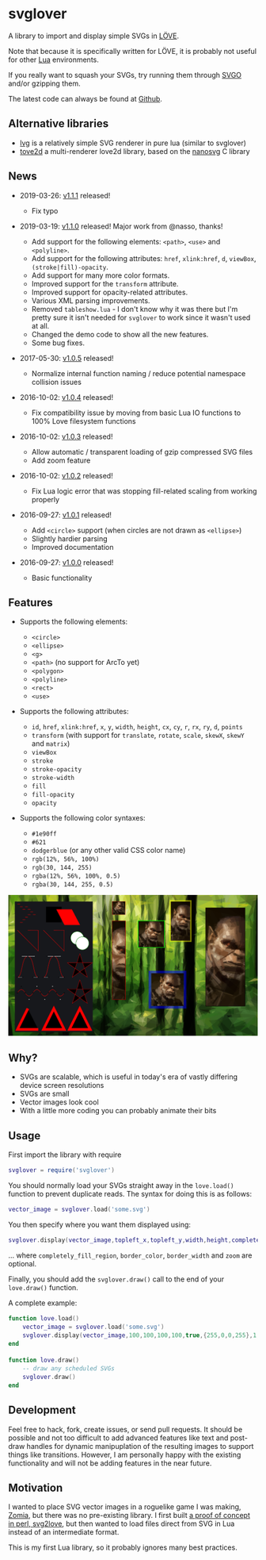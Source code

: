 # svglover

A library to import and display simple SVGs in [LÖVE](http://love2d.org/).

Note that because it is specifically written for LÖVE, it is probably not useful
for other [Lua](http://www.lua.org/) environments.

If you really want to squash your SVGs, try running them through
[SVGO](https://github.com/svg/svgo) and/or gzipping them.

The latest code can always be found at
[Github](https://github.com/globalcitizen/svglover).

## Alternative libraries

* [lvg](https://github.com/Bananicorn/lvg) is a relatively simple SVG renderer in pure lua (similar to svglover)
* [tove2d](https://github.com/poke1024/tove2d) a multi-renderer love2d library, based on the [nanosvg](https://github.com/memononen/nanosvg) C library

## News

* 2019-03-26:
    [v1.1.1](https://github.com/globalcitizen/svglover/releases/tag/v1.1.1) released! 
  - Fix typo

* 2019-03-19:
    [v1.1.0](https://github.com/globalcitizen/svglover/releases/tag/v1.1.0) released! Major work from @nasso, thanks!
  - Add support for the following elements: `<path>`, `<use>` and `<polyline>`.
  - Add support for the following attributes: `href`, `xlink:href`, `d`, `viewBox`, `(stroke|fill)-opacity`.
  - Add support for many more color formats.
  - Improved support for the `transform` attribute.
  - Improved support for opacity-related attributes.
  - Various XML parsing improvements.
  - Removed `tableshow.lua` - I don't know why it was there but I'm pretty sure it isn't needed for `svglover` to work since it wasn't used at all.
  - Changed the demo code to show all the new features.
  - Some bug fixes.

* 2017-05-30:
    [v1.0.5](https://github.com/globalcitizen/svglover/releases/tag/v1.0.5)
    released!
  - Normalize internal function naming / reduce potential namespace collision
      issues

* 2016-10-02:
    [v1.0.4](https://github.com/globalcitizen/svglover/releases/tag/v1.0.4)
    released!
  - Fix compatibility issue by moving from basic Lua IO functions to 100% Love
      filesystem functions

* 2016-10-02:
    [v1.0.3](https://github.com/globalcitizen/svglover/releases/tag/v1.0.3)
    released!
  - Allow automatic / transparent loading of gzip compressed SVG files
  - Add zoom feature

* 2016-10-02:
    [v1.0.2](https://github.com/globalcitizen/svglover/releases/tag/v1.0.2)
    released!
  - Fix Lua logic error that was stopping fill-related scaling from working
      properly

* 2016-09-27:
    [v1.0.1](https://github.com/globalcitizen/svglover/releases/tag/v1.0.1)
    released!
  - Add `<circle>` support (when circles are not drawn as `<ellipse>`)
  - Slightly hardier parsing
  - Improved documentation

* 2016-09-27:
    [v1.0.0](https://github.com/globalcitizen/svglover/releases/tag/v1.0.0)
    released!
  - Basic functionality

## Features

* Supports the following elements:
  - `<circle>`
  - `<ellipse>`
  - `<g>`
  - `<path>` (no support for ArcTo yet)
  - `<polygon>`
  - `<polyline>`
  - `<rect>`
  - `<use>`

* Supports the following attributes:
  - `id`, `href`, `xlink:href`, `x`, `y`, `width`, `height`, `cx`, `cy`, `r`,
      `rx`, `ry`, `d`, `points`
  - `transform` (with support for `translate`, `rotate`, `scale`, `skewX`,
      `skewY` and `matrix`)
  - `viewBox`
  - `stroke`
  - `stroke-opacity`
  - `stroke-width`
  - `fill`
  - `fill-opacity`
  - `opacity`

* Supports the following color syntaxes:
  - `#1e90ff`
  - `#621`
  - `dodgerblue` (or any other valid CSS color name)
  - `rgb(12%, 56%, 100%)`
  - `rgb(30, 144, 255)`
  - `rgba(12%, 56%, 100%, 0.5)`
  - `rgba(30, 144, 255, 0.5)`

<img src="screenshot.png" alt="Demo screenshot" />

## Why?

* SVGs are scalable, which is useful in today's era of vastly differing device
screen resolutions
* SVGs are small
* Vector images look cool
* With a little more coding you can probably animate their bits

## Usage
First import the library with require

```lua
svglover = require('svglover')
```

You should normally load your SVGs straight away in the `love.load()` function
to prevent duplicate reads. The syntax for doing this is as follows:

```lua
vector_image = svglover.load('some.svg')
```

You then specify where you want them displayed using:

```lua
svglover.display(vector_image,topleft_x,topleft_y,width,height,completely_fill_region,border_color,border_width,zoom)
```

... where `completely_fill_region`, `border_color`, `border_width` and `zoom`
are optional.

Finally, you should add the `svglover.draw()` call to the end of your
`love.draw()` function.

A complete example:

```lua
function love.load()
    vector_image = svglover.load('some.svg')
    svglover.display(vector_image,100,100,100,100,true,{255,0,0,255},1,1)
end

function love.draw()
    -- draw any scheduled SVGs
    svglover.draw()
end
```

## Development

Feel free to hack, fork, create issues, or send pull requests.
It should be possible and not too difficult to add advanced features like text
and post-draw handles for dynamic manipuplation of the resulting images to
support things like transitions. However, I am personally happy with the
existing functionality and will not be adding features in the near future.

## Motivation

I wanted to place SVG vector images in a roguelike game I was making,
[Zomia](https://github.com/globalcitizen/zomia), but there was no pre-existing
library. I first built [a proof of concept in perl,
svg2love](https://github.com/globalcitizen/svg2love), but then wanted to load
files direct from SVG in Lua instead of an intermediate format.

This is my first Lua library, so it probably ignores many best practices.

